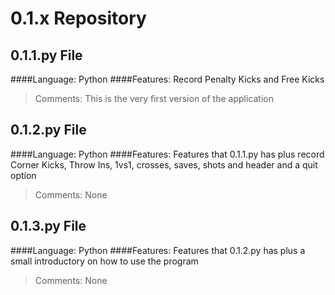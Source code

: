 # 0.1.x Repository
## 0.1.1.py File
####Language: Python
####Features: Record Penalty Kicks and Free Kicks
> Comments: This is the very first version of the application

## 0.1.2.py File
####Language: Python
####Features: Features that 0.1.1.py has plus record Corner Kicks, Throw Ins, 1vs1, crosses, saves, shots and header and a quit option
> Comments: None

## 0.1.3.py File
####Language: Python
####Features: Features that 0.1.2.py has plus a small introductory on how to use the program
> Comments: None

